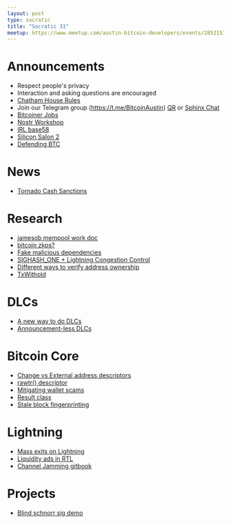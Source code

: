 ```yaml
---
layout: post
type: socratic
title: "Socratic 31"
meetup: https://www.meetup.com/austin-bitcoin-developers/events/285215133/
---
```


# Announcements

- Respect people's privacy
- Interaction and asking questions are encouraged
- [Chatham House Rules](https://www.chathamhouse.org/about-us/chatham-house-rule)
- Join our Telegram group (https://t.me/BitcoinAustin) [QR](../assets/imgs/telegram-group.svg) or [Sphinx Chat](https://tribes.sphinx.chat/t/austintaexasbitcoiners)
- [Bitcoiner Jobs](https://bitcoinerjobs.co/)
- [Nostr Workshop](https://www.meetup.com/pleb-lab/events/287761996/)
- [IRL base58](https://twitter.com/base58btc/status/1559296871218176001)
- [Silicon Salon 2](https://www.siliconsalon.info/)
- [Defending BTC](https://twitter.com/defendingBTC/status/1560318861425139715?s=20&t=pj5R1fymHcoh8F54vWpqyg)

# News

- [Tornado Cash Sanctions](https://home.treasury.gov/news/press-releases/jy0916)

# Research

- [jamesob mempool work doc](https://github.com/jamesob/mempool.work)
- [bitcoin zkps?](https://twitter.com/EliBenSasson/status/1554046423234134016)
- [Fake malicious dependencies](https://twitter.com/stephenlacy/status/1554697077430505473)
- [SIGHASH_ONE + Lightning Congestion Control](https://telegra.ph/Batching-for-Plebs-aka-congestion-control-without-a-soft-fork-08-17)
- [Different ways to verify address ownership](https://bitcoinops.org/en/newsletters/2022/07/27/#multiformat-single-sig-message-signing)
- [TxWithold](https://thelab31.xyz/blog/txwithhold)

# DLCs

- [A new way to do DLCs](https://eprint.iacr.org/2022/499.pdf)
- [Announcement-less DLCs](https://mailmanlists.org/pipermail/dlc-dev/2022-August/000149.html)

# Bitcoin Core

- [Change vs External address descriptors](https://lists.linuxfoundation.org/pipermail/bitcoin-dev/2022-July/020791.html)
- [rawtr() descriptor](https://github.com/bitcoin/bitcoin/pull/23480)
- [Mitigating wallet scams](https://github.com/bitcoin/bitcoin/pull/25766)
- [Result class](https://bitcoincore.reviews/25218)
- [Stale block fingerprinting](https://github.com/bitcoin/bitcoin/pull/24571)


# Lightning

- [Mass exits on Lightning](https://arxiv.org/abs/2208.01908)
- [Liquidity ads in RTL](https://twitter.com/RTL_App/status/1558926546928250880)
- [Channel Jamming gitbook](https://lists.linuxfoundation.org/pipermail/lightning-dev/2022-August/003673.html)

# Projects

- [Blind schnorr sig demo](https://blindsigs.utxo.club/)
